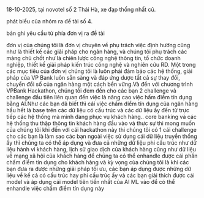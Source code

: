 18-10-2025, tại novotel số 2 Thái Hà, xe đạp thống nhất cũ.

phát biểu của nhóm ra đề tài số 4.

bản ghi yêu cầu từ phía đơn vị ra đề tài

đơn vị của chúng tôi là đơn vị chuyên về phụ trách việc định hướng cũng như là thiết kế các giải pháp cho ngân hàng, và chúng tôi phụ trách các mảng chủ chốt như là chiên lược công nghệ thông tin, tổ chức doanh nghiệp, thiết kế giải pháp kiến trúc công nghệ và nghiên cứu RD. Một trong các mục tiêu của đơn vị chúng tôi là luôn phải đảm bảo các hệ thống, giải pháp của VP Bank luôn sẵn sàng và đáp ứng dược tất cả sự thay đổi, chuyển đổi số của ngân hàng một cách bền vững.Và đến với chương trình VPBank Hackathon, chúng tôi đem đến cho các bạn 2 challenge và challenge đầu tiên liên quan đến việc là nâng cao việc hấm điểm tín dụng bằng AI.Như các bạn đã biết thì cái việc chấm điểm tín dụng của ngân hàng hầu hết là base trên các dữ liệu có cấu trúc và các dữ liệu ấy đến từ trực tiếp các hệ thống mà mình đang phục vụ khách hàng.. core banking và các hệ thống thu thập thông tin khách hàng đầu vào và thực sự thi mong muốn của chúng tôi khi đến với cái hackathon này thi chúng tôi có 1 cái challenge cho các bạn là làm sao các bạn ngoài việc sử dụng cái dữ liệu truyền thống ấy thì chúng ta có thể áp dụng và đưa cả những dữ liệu phi cấu trúc như dữ liệu hành vi khách hàng, lịch sử giao dịch của khách hàng cũng như dữ liệu về mạng xã hội của khách hàng để chúng ta có thể enhandle được cái phần chấm điểm tín dụng cho khách hàng và kỳ vọng của chúng tôi là khi các bạn đưa ra được những giải pháp tối ưu, các bạn áp dụng được những dữ liệu về kể cả có cấu trúc hay phi cấu trúc ấy và các bạn giải thích được cái model và áp dụng cái model tiên tiến nhất của AI ML vào để có thể enhandle việc chấm điểm tín dụng này
